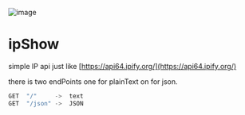 ![image](https://github.com/aminGhafoory/ipShow/assets/74732606/d29dca36-7e4a-4ee7-8d96-b7a47a52f7c2)
# ipShow

simple IP api just like [https://api64.ipify.org/](https://api64.ipify.org/)

there is two endPoints one for plainText on for json.


```go
GET  "/"     ->  text
GET  "/json" ->  JSON
```




